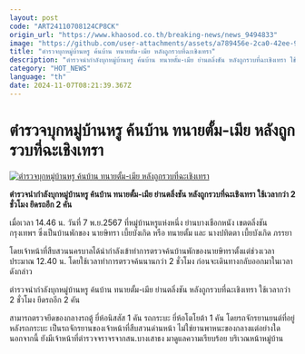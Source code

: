 ```yaml
---
layout: post
code: "ART24110708124CP8CK"
origin_url: "https://www.khaosod.co.th/breaking-news/news_9494833"
image: "https://github.com/user-attachments/assets/a789456e-2ca0-42ee-9ad3-3f37667f51cc"
title: "ตำรวจบุกหมู่บ้านหรู ค้นบ้าน ทนายตั้ม-เมีย หลังถูกรวบที่ฉะเชิงเทรา"
description: "ตำรวจนำกำลังบุกหมู่บ้านหรู ค้นบ้าน ทนายตั้ม-เมีย ย่านตลิ่งชัน หลังถูกรวบที่ฉะเชิงเทรา ใช้เวลากว่า 2 ชั่วโมง ยึดรถอีก 2 คัน"
category: "HOT_NEWS"
language: "th"
date: 2024-11-07T08:21:39.367Z
---
```


# ตำรวจบุกหมู่บ้านหรู ค้นบ้าน ทนายตั้ม-เมีย หลังถูกรวบที่ฉะเชิงเทรา

[![ตำรวจบุกหมู่บ้านหรู ค้นบ้าน ทนายตั้ม-เมีย หลังถูกรวบที่ฉะเชิงเทรา](https://www.khaosod.co.th/wpapp/uploads/2024/11/Search-the-house.jpg "ตำรวจบุกหมู่บ้านหรู ค้นบ้าน ทนายตั้ม-เมีย หลังถูกรวบที่ฉะเชิงเทรา")](https://www.khaosod.co.th/wpapp/uploads/2024/11/Search-the-house.jpg)

**ตำรวจนำกำลังบุกหมู่บ้านหรู ค้นบ้าน ทนายตั้ม-เมีย ย่านตลิ่งชัน หลังถูกรวบที่ฉะเชิงเทรา ใช้เวลากว่า 2 ชั่วโมง ยึดรถอีก 2 คัน**

เมื่อเวลา 14.46 น. วันที่ 7 พ.ย.2567 ที่หมู่บ้านหรูแห่งหนึ่ง ย่านบางเชือกหนัง เขตตลิ่งชัน กรุงเทพฯ ซึ่งเป็นบ้านพักของ นายษิทรา เบี้ยบังเกิด หรือ ทนายตั้ม และ นางปทิตตา เบี้ยบังเกิด ภรรยา

โดยเจ้าหน้าที่สืบสวนนครบาลได้นำกำลังเข้าทำการตรวจค้นบ้านพักของนายษิทราตั้งแต่ช่วงเวลาประมาณ 12.40 น. โดยใช้เวลาทำการตรวจค้นนานกว่า 2 ชั่วโมง ก่อนจะเดินทางกลับออกมาในเวลาดังกล่าว

ตำรวจนำกำลังบุกหมู่บ้านหรู ค้นบ้าน ทนายตั้ม-เมีย ย่านตลิ่งชัน หลังถูกรวบที่ฉะเชิงเทรา ใช้เวลากว่า 2 ชั่วโมง ยึดรถอีก 2 คัน

สามารถตรวจยึดของกลางรถตู้ ยี่ห้อนิสสัส 1 คัน รถกระบะ ยี่ห้อโตโยต้า 1 คัน โดยรถจักรยานยนต์ที่อยู่หลังรถกระบะ เป็นรถจักรยานของเจ้าหน้าที่สืบสวนด่านหน้า ไม่ใช่ยานพาหนะของกลางแต่อย่างใด นอกจากนี้ ยังมีเจ้าหน้าที่ตำรวจจราจรจากสน.บางเสาธง มาดูแลความเรียบร้อย บริเวณหน้าหมู่บ้าน